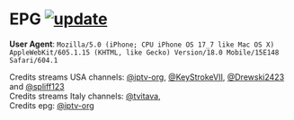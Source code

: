 # EPG [![update](https://github.com/dtvabrand/Universal_Entertainment/actions/workflows/epg.yml/badge.svg?branch=main)](https://github.com/dtvabrand/Universal_Entertainment/actions/workflows/epg.yml)

**User Agent**: `Mozilla/5.0 (iPhone; CPU iPhone OS 17_7 like Mac OS X) AppleWebKit/605.1.15 (KHTML, like Gecko) Version/18.0 Mobile/15E148 Safari/604.1`
</br>

Credits streams USA channels: [@iptv-org](https://github.com/iptv-org/iptv/tree/master/streams), [@KeyStrokeVII](https://github.com/KeyStrokeVII/DrewLive/blob/main/TVPass.m3u), [@Drewski2423](https://github.com/Drewski2423/DrewLive/tree/970e7668fa973469ebc61548b2fcea3820d15531) and [@spliff123](https://github.com/spliff123/tv)
</br>
Credits streams Italy channels: [@tvitava](https://github.com/bbb0six/tvitava/blob/9472f16675ac983779453e216794787e703e5077/TVITA2507.m3u8#L136), 
</br>
Credits epg: [@iptv-org](https://github.com/iptv-org/epg/tree/master/sites)
